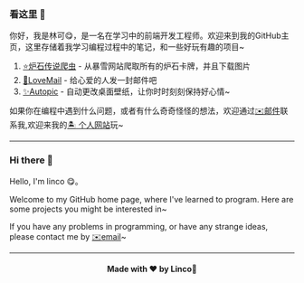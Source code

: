 ### 看这里 👋

你好，我是林可😋，是一名在学习中的前端开发工程师。欢迎来到我的GitHub主页，这里存储着我学习编程过程中的笔记，和一些好玩有趣的项目~

1. [⭐炉石传说爬虫](https://github.com/linklinco/HearthStone_Card) - 从暴雪网站爬取所有的炉石卡牌，并且下载图片
2. [🌟LoveMail](https://github.com/linklinco/LoveMail) - 给心爱的人发一封邮件吧
3. [✨Autopic](https://github.com/linklinco/autopic) - 自动更改桌面壁纸，让你时时刻刻保持好心情~

如果你在编程中遇到什么问题，或者有什么奇奇怪怪的想法，欢迎通过[✉️邮件](mailto:linklinco@163.com)联系我,欢迎来我的[🏝 个人网站](https://linklinco.github.io)玩~

<hr>

### Hi there 👋

Hello, I'm linco 😋。

Welcome to my GitHub home page, where I've learned to program. Here are some projects you might be interested in~

If you have any problems in programming, or have any strange ideas, please contact me by <a href="mailto:linklinco@163.com">✉️email</a>~

<hr>
<h4 align="center">Made with ❤️ by <a href="https://linklinco.github.io" style="text-decoration:none">Linco</a>🎉</h4>

